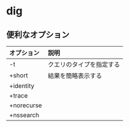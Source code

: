 # dig
## 便利なオプション
|オプション|説明|
|:---|:---|
|-t|クエリのタイプを指定する|
|+short|結果を簡略表示する|
|+identity||
|+trace||
|+norecurse||
|+nssearch||
